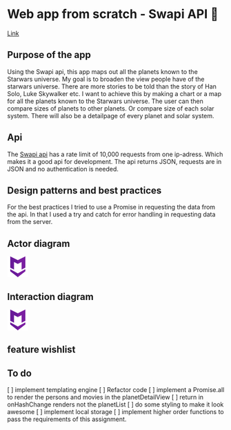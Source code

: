 # Web app from scratch - Swapi API 🐒

[Link](https://techdemo.github.io/web-app-from-scratch-18-19/week1/)
## Purpose of the app

Using the Swapi api, this app maps out all the planets known to the Starwars universe.
My goal is to broaden the view people have of the starwars universe. There are more stories to be told than the story of Han Solo, Luke Skywalker etc. I want to achieve this by making a chart or a map for all the planets known to the Starwars universe.
The user can then compare sizes of planets to other planets. Or compare size of each solar system. There will also be a detailpage of every planet and solar system.

## Api

The [Swapi api](https://swapi.co/) has a rate limit of 10,000 requests from one ip-adress. Which makes it a good api for development. The api returns JSON, requests are in JSON and no authentication is needed.

## Design patterns and best practices

For the best practices I tried to use a Promise in requesting the data from the api. In that I used a try and catch for error handling in requesting data from the server.

## Actor diagram

![Actor diagram](https://github.com/adam-p/markdown-here/raw/master/src/common/images/icon48.png "Actor Diagram")

## Interaction diagram
![Interaction Diagram](https://github.com/adam-p/markdown-here/raw/master/src/common/images/icon48.png "Interaction Diagram")

## feature wishlist

## To do

[ ] implement templating engine
[ ] Refactor code
[ ] implement a Promise.all to render the persons and movies in the planetDetailView
[ ] return in onHashChange renders not the planetList
[ ] do some styling to make it look awesome
[ ] implement local storage
[ ] implement higher order functions to pass the requirements of this assignment.
